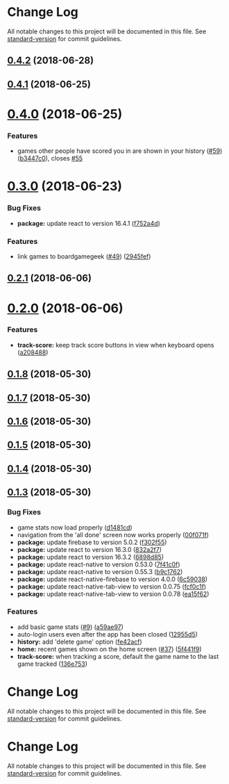 # Change Log

All notable changes to this project will be documented in this file. See [standard-version](https://github.com/conventional-changelog/standard-version) for commit guidelines.

<a name="0.4.2"></a>
## [0.4.2](https://github.com/dwmkerr/gameboard/compare/v0.4.1...v0.4.2) (2018-06-28)



<a name="0.4.1"></a>
## [0.4.1](https://github.com/dwmkerr/gameboard/compare/v0.4.0...v0.4.1) (2018-06-25)



<a name="0.4.0"></a>
# [0.4.0](https://github.com/dwmkerr/gameboard/compare/v0.3.0...v0.4.0) (2018-06-25)


### Features

* games other people have scored you in are shown in your history ([#59](https://github.com/dwmkerr/gameboard/issues/59)) ([b3447c0](https://github.com/dwmkerr/gameboard/commit/b3447c0)), closes [#55](https://github.com/dwmkerr/gameboard/issues/55)



<a name="0.3.0"></a>
# [0.3.0](https://github.com/dwmkerr/gameboard/compare/v0.2.1...v0.3.0) (2018-06-23)


### Bug Fixes

* **package:** update react to version 16.4.1 ([f752a4d](https://github.com/dwmkerr/gameboard/commit/f752a4d))


### Features

* link games to boardgamegeek ([#49](https://github.com/dwmkerr/gameboard/issues/49)) ([2945fef](https://github.com/dwmkerr/gameboard/commit/2945fef))



<a name="0.2.1"></a>
## [0.2.1](https://github.com/dwmkerr/gameboard/compare/v0.2.0...v0.2.1) (2018-06-06)



<a name="0.2.0"></a>
# [0.2.0](https://github.com/dwmkerr/gameboard/compare/v0.1.8...v0.2.0) (2018-06-06)


### Features

* **track-score:** keep track score buttons in view when keyboard opens ([a208488](https://github.com/dwmkerr/gameboard/commit/a208488))



<a name="0.1.8"></a>
## [0.1.8](https://github.com/dwmkerr/gameboard/compare/v0.1.7...v0.1.8) (2018-05-30)



<a name="0.1.7"></a>
## [0.1.7](https://github.com/dwmkerr/gameboard/compare/v0.1.6...v0.1.7) (2018-05-30)



<a name="0.1.6"></a>
## [0.1.6](https://github.com/dwmkerr/gameboard/compare/v0.1.5...v0.1.6) (2018-05-30)



<a name="0.1.5"></a>
## [0.1.5](https://github.com/dwmkerr/gameboard/compare/v0.1.4...v0.1.5) (2018-05-30)



<a name="0.1.4"></a>
## [0.1.4](https://github.com/dwmkerr/gameboard/compare/v0.1.3...v0.1.4) (2018-05-30)



<a name="0.1.3"></a>
## [0.1.3](https://github.com/dwmkerr/gameboard/compare/v0.1.2...v0.1.3) (2018-05-30)


### Bug Fixes

* game stats now load properly ([d1481cd](https://github.com/dwmkerr/gameboard/commit/d1481cd))
* navigation from the 'all done' screen now works properly ([00f071f](https://github.com/dwmkerr/gameboard/commit/00f071f))
* **package:** update firebase to version 5.0.2 ([f302f55](https://github.com/dwmkerr/gameboard/commit/f302f55))
* **package:** update react to version 16.3.0 ([832a2f7](https://github.com/dwmkerr/gameboard/commit/832a2f7))
* **package:** update react to version 16.3.2 ([6898d85](https://github.com/dwmkerr/gameboard/commit/6898d85))
* **package:** update react-native to version 0.53.0 ([7f41c0f](https://github.com/dwmkerr/gameboard/commit/7f41c0f))
* **package:** update react-native to version 0.55.3 ([b9c1762](https://github.com/dwmkerr/gameboard/commit/b9c1762))
* **package:** update react-native-firebase to version 4.0.0 ([6c59038](https://github.com/dwmkerr/gameboard/commit/6c59038))
* **package:** update react-native-tab-view to version 0.0.75 ([fcf0c1f](https://github.com/dwmkerr/gameboard/commit/fcf0c1f))
* **package:** update react-native-tab-view to version 0.0.78 ([ea15f62](https://github.com/dwmkerr/gameboard/commit/ea15f62))


### Features

* add basic game stats ([#9](https://github.com/dwmkerr/gameboard/issues/9)) ([a59ae97](https://github.com/dwmkerr/gameboard/commit/a59ae97))
* auto-login users even after the app has been closed ([12955d5](https://github.com/dwmkerr/gameboard/commit/12955d5))
* **history:** add 'delete game' option ([fe42acf](https://github.com/dwmkerr/gameboard/commit/fe42acf))
* **home:** recent games shown on the home screen ([#37](https://github.com/dwmkerr/gameboard/issues/37)) ([5f441f9](https://github.com/dwmkerr/gameboard/commit/5f441f9))
* **track-score:** when tracking a score, default the game name to the last game tracked ([136e753](https://github.com/dwmkerr/gameboard/commit/136e753))



# Change Log

All notable changes to this project will be documented in this file. See [standard-version](https://github.com/conventional-changelog/standard-version) for commit guidelines.

# Change Log

All notable changes to this project will be documented in this file. See [standard-version](https://github.com/conventional-changelog/standard-version) for commit guidelines.
